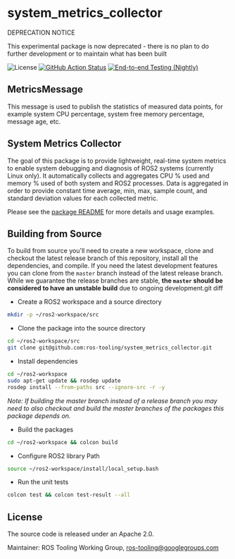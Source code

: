 # system_metrics_collector

DEPRECATION NOTICE

This experimental package is now deprecated - there is no plan to do further development or to maintain what has been built

![License](https://img.shields.io/github/license/ros-tooling/system_metrics_collector)
[![GitHub Action Status](https://github.com/ros-tooling/system_metrics_collector/workflows/Test%20system_metrics_collector/badge.svg)](https://github.com/ros-tooling/system_metrics_collector/actions?query=workflow%3A%22Test+system_metrics_collector%22)
[![End-to-end Testing (Nightly)](https://github.com/ros-tooling/system_metrics_collector/workflows/End-to-end%20Testing%20(Nightly)/badge.svg)](https://github.com/ros-tooling/system_metrics_collector/actions?query=workflow%3A%22End-to-end+Testing+%28Nightly%29%22)

## MetricsMessage

This message is used to publish the statistics of measured data points, for example system CPU percentage,
system free memory percentage, message age, etc.

## System Metrics Collector

The goal of this package is to provide lightweight, real-time system metrics to enable
system debugging and diagnosis of ROS2 systems (currently Linux only). It automatically collects
and aggregates CPU % used and memory % used of both system and ROS2 processes.
Data is aggregated in order to provide constant time average, min, max, sample count,
and standard deviation values for each collected metric.

Please see the [package README](system_metrics_collector/README.md) for more details and usage examples.

## Building from Source

To build from source you'll need to create a new workspace, clone and checkout the latest release branch of
this repository, install all the dependencies, and compile. If you need the latest development features
you can clone from the `master` branch instead of the latest release branch. While we guarantee the release
branches are stable, __the `master` should be considered to have an unstable build__ due to ongoing development.git diff

- Create a ROS2 workspace and a source directory

```sh
mkdir -p ~/ros2-workspace/src
```

- Clone the package into the source directory
```sh
cd ~/ros2-workspace/src
git clone git@github.com:ros-tooling/system_metrics_collector.git
```

- Install dependencies
```sh
cd ~/ros2-workspace
sudo apt-get update && rosdep update
rosdep install --from-paths src --ignore-src -r -y
```

_Note: If building the master branch instead of a release branch you may need to also checkout and build the master branches of the packages this package depends on._

- Build the packages
```sh
cd ~/ros2-workspace && colcon build
```

- Configure ROS2 library Path
```sh
source ~/ros2-workspace/install/local_setup.bash
```

- Run the unit tests
```sh
colcon test && colcon test-result --all
```

## License
The source code is released under an Apache 2.0.

Maintainer: ROS Tooling Working Group, ros-tooling@googlegroups.com
